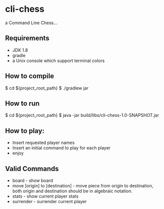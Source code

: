 # cli-chess

a Command Line Chess...

## Requirements 
- JDK 1.8
- gradle
- a Unix console which support terminal colors

## How to compile

$ cd ${project_root_path}
$ ./gradlew jar

## How to run
$ cd ${project_root_path}
$ java -jar build/libs/cli-chess-1.0-SNAPSHOT.jar

## How to play:

* Insert requested player names
* Insert an initial command to play for each player
* enjoy

## Valid Commands
* board - show board 
* move [origin] to [destination] - move piece from origin to destination, both origin and destination should be in algebraic notation.
* stats - show current player stats 
* surrender - surrender current player

## What's missing?

Movement for pieces but pawns are currently not available.

(c) 2019 Erik Giron (kreig DOT iron AT gmail DOTcom) 
